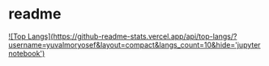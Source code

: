 # readme
[![Top Langs](https://github-readme-stats.vercel.app/api/top-langs/?username=yuvalmoryosef&layout=compact&langs_count=10&hide='jupyter notebook')](https://github.com/anuraghazra/github-readme-stats)

